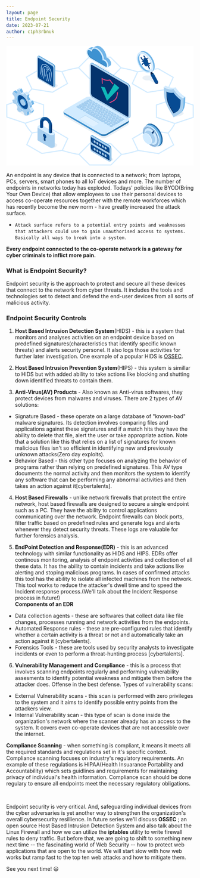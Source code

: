 ```yaml
---
layout: page
title: Endpoint Security
date: 2023-07-21
author: c1ph3rbnuk
---
```

<img src="../assets/images/ctbt/endpoint.png" width="600">

An endpoint is any device that is connected to a network; from laptops, PCs, servers, smart phones to all IoT devices and more. The number of endpoints in networks today has exploded. Todays' policies like BYOD(Bring Your Own Device) that allow employees to use their personal devices to access co-operate resources together with the remote workforces which has recently become the new norm - have greatly increased the attack surface.  
- `Attack surface refers to a potential entry points and weaknesses that attackers could use to gain unauthorised access to systems. Basically all ways to break into a system.`

 __Every endpoint connected to the co-operate network is a gateway for cyber criminals to inflict more pain.__

### What is Endpoint Security?
Endpoint security is the approach to protect and secure all these devices that connect to the network from cyber threats. It includes the tools and technologies set to detect and defend the end-user devices from all sorts of malicious activity.

### Endpoint Security Controls
1. **Host Based Intrusion Detection System**(HIDS) - this is a system that monitors and analyses activities on an endpoint device based on predefined signatures(characteristics that identify specific known threats) and alerts security personel. It also logs those activities for further later investigation. One example of a popular HIDS is [OSSEC](https://ossec.net).

2. **Host Based Intrusion Prevention System**(HIPS) - this system is simillar to HIDS but with added ability to take actions like blocking and shutting down identified threats to contain them.

3. **Anti-Virus(AV) Products** - Also known as Anti-virus softwares, they protect devices from malwares and viruses. There are 2 types of AV solutions:
- Signature Based - these operate on a large database of "known-bad" malware signatures. Its detection involves comparing files and applications against these signatures and if a match hits they have the ability to delete that file, alert the user or take appropriate action. Note that a solution like this that relies on a list of signatures for known malicious files isn't so efficient in identifying new and previously unknown attacks(Zero day exploits). 
- Behavior Based - this other type focuses on analyzing the behavior of programs rather than relying on predefined signatures. This AV type documents the normal activity and then monitors the system to identify any software that can be performing any abnormal activities and then takes an action against it[cybertalents].

4. **Host Based Firewalls** - unlike network firewalls that protect the entire network, host based firewalls are designed to secure a single endpoint such as a PC. They have the ability to control applications communicating over the network. Endpoint firewalls can block ports, filter traffic based on predefined rules and generate logs and alerts whenever they detect security threats. These logs are valuable for further forensics analysis.

5. **EndPoint Detection and Response(EDR)** - this is an advanced technology with similar functionality as HIDS and HIPS. EDRs offer continous  monitoring, analysis of endpoint activities and collection of all these data. It has the ability to contain incidents and take actions like alerting and stoping malicious programs. In cases of confirmed attacks this tool has the ability to isolate all infected machines from the network. This tool works to reduce the attacker's dwell time and to speed the Incident response process.(We'll talk about the Incident Response process in future!)   
**Components of an EDR**
* Data collection agents - these are softwares that collect data like file changes, processes running and network activities from the endpoints.
* Automated Response rules - these are pre-configured rules that identify whether a certain activity is a threat or not and automatically take an action against it [cybertalents].
* Forensics Tools - these are tools used by security analysts to investigate incidents or even to perform a threat-hunting process [cybertalents].
6. **Vulnerability Management and Compliance** - this is a process that involves scanning endpoints regularly and performing vulnerability assesments to identify potential weakness and mitigate them before the attacker does. Offense in the best defense. Types of vulnerability scans:
- External Vulnerability scans -  this scan is performed with zero privileges to the system and it aims to identify possible entry points from the attackers view.
- Internal Vulnerability scan - this type of scan is done inside the organization's network where the scanner already has an access to the system. It covers even co-operate devices that are not accessible over the internet.

**Compliance Scanning** - when something is compliant, it means it meets all the required standards and regulations set in it's specific context. Compliance scanning focuses on industry's regulatory requirements. An example of these regulations is HIPAA(Health Insuarance Portability and Accountability) which sets guidlines and requirements for maintaining privacy of individual's health information. Compliance scan should be done regulary to ensure all endpoints meet the necessary regulatory obligations.
 
 <br>

Endpoint  security is very critical. And, safeguarding individual devices from the cyber adversaries is yet another way to strengthen the organization's overall cybersecurity resillience. In future series we'll discuss **OSSEC** ; an open source Host Based Intrusion Detection System and also talk about the Linux Firewall and how we can utilize the **iptables** utility to write firewall rules to deny traffic. But before that, we are going to shift to something new next time -- the fascinating world of Web Security -- how to protect web applications that are open to the world. We will start slow with how web works but ramp fast to the top ten web attacks and how to mitigate them.

See you next time! :smiley: